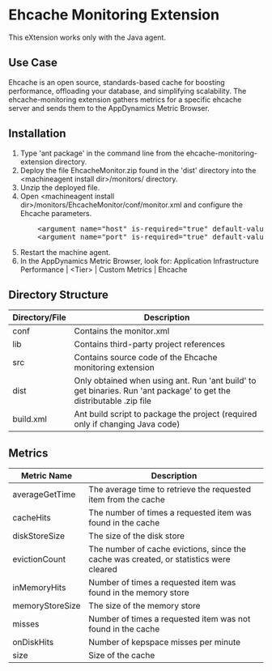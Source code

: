 Ehcache Monitoring Extension
============================

This eXtension works only with the Java agent.

## Use Case

Ehcache is an open source, standards-based cache for boosting performance, offloading your database, and simplifying scalability. The ehcache-monitoring extension gathers metrics for a specific ehcache server and sends them to the AppDynamics Metric Browser.

## Installation
<ol>
	<li>Type 'ant package' in the command line from the ehcache-monitoring-extension directory.
	</li>
	<li>Deploy the file EhcacheMonitor.zip found in the 'dist' directory into the &lt;machineagent install dir&gt;/monitors/ directory.
	</li>
	<li>Unzip the deployed file.
	</li>
	<li>Open &lt;machineagent install dir&gt;/monitors/EhcacheMonitor/conf/monitor.xml and configure the Ehcache parameters.
<p></p>
<pre>
	&lt;argument name="host" is-required="true" default-value="localhost" /&gt;          
	&lt;argument name="port" is-required="true" default-value="8080" /&gt;
</pre>
	</li>	
	<li> Restart the machine agent.
	</li>
	<li>In the AppDynamics Metric Browser, look for: Application Infrastructure Performance | &lt;Tier&gt; | Custom Metrics | Ehcache
	</li>
</ol>

## Directory Structure

| Directory/File | Description |
|----------------|-------------|
|conf            | Contains the monitor.xml |
|lib             | Contains third-party project references |
|src             | Contains source code of the Ehcache monitoring extension |
|dist            | Only obtained when using ant. Run 'ant build' to get binaries. Run 'ant package' to get the distributable .zip file |
|build.xml       | Ant build script to package the project (required only if changing Java code) |

## Metrics

|Metric Name           | Description     |
|----------------------|-----------------|
|averageGetTime    	   | The average time to retrieve the requested item from the cache |
|cacheHits             | The number of times a requested item was found in the cache |
|diskStoreSize         | The size of the disk store |
|evictionCount         | The number of cache evictions, since the cache was created, or statistics were cleared |
|inMemoryHits          | Number of times a requested item was found in the memory store |
|memoryStoreSize       | The size of the memory store |
|misses                | Number of times a requested item was not found in the cache |
|onDiskHits            | Number of kepspace misses per minute |
|size                  | Size of the cache |
